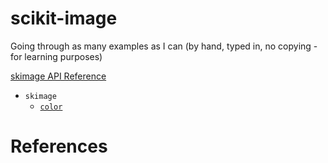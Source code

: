 # scikit-image
Going through as many examples as I can (by hand, typed in, no copying - for learning purposes)


[skimage API Reference](https://scikit-image.org/docs/stable/api/api.html)
- `skimage`
  * [`color`](https://scikit-image.org/docs/stable/api/skimage.color.html)

# References